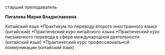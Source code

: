 старший преподаватель



**Пигалева Мария Владиславовна**

Китайский язык
	*Практикум по переводу второго иностранного языка (китайский)
	*Практический курс китайского языка
	*Практический курс письменного перевода в сфере международной деятельности (китайский язык)
	*Практический курс профессиональной коммуникации (китайский язык)